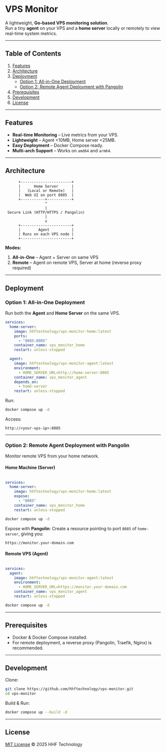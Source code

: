 # VPS Monitor

A lightweight, **Go-based VPS monitoring solution**.  
Run a tiny **agent** on your VPS and a **home server** locally or remotely to view real-time system metrics.

---

##  Table of Contents
1. [Features](#features)
2. [Architecture](#architecture)
3. [Deployment](#deployment)
   - [Option 1: All-in-One Deployment](#option-1-all-in-one-deployment)
   - [Option 2: Remote Agent Deployment with Pangolin](#option-2-remote-agent-deployment-with-pangolin)
4. [Prerequisites](#prerequisites)
5. [Development](#development)
6. [License](#license)

---

##  Features
- **Real-time Monitoring** – Live metrics from your VPS.
- **Lightweight** – Agent <10MB, Home server <25MB.
- **Easy Deployment** – Docker Compose ready.
- **Multi-arch Support** – Works on `amd64` and `arm64`.

---

##  Architecture


```
      +-----------------------+
      |      Home Server      |
      |   (Local or Remote)   |
      |  Web UI on port 8085  |
      +-----------+-----------+
                  ^
                  |
 Secure Link (HTTP/HTTPS / Pangolin)
                  |
                  v
      +-----------------------+
      |        Agent          |
      | Runs on each VPS node |
      +-----------------------+
```


**Modes:**
1. **All-in-One** – Agent + Server on same VPS  
2. **Remote** – Agent on remote VPS, Server at home (reverse proxy required)  

---

##  Deployment

### **Option 1: All-in-One Deployment**
Run both the **Agent** and **Home Server** on the same VPS.

```yaml
services:
  home-server:
    image: hhftechnology/vps-monitor-home:latest
    ports:
      - "8085:8085"
    container_name: vps_monitor_home
    restart: unless-stopped

  agent:
    image: hhftechnology/vps-monitor-agent:latest
    environment:
      - HOME_SERVER_URL=http://home-server:8085
    container_name: vps_monitor_agent
    depends_on:
      - home-server
    restart: unless-stopped
````

Run:

```bash
docker compose up -d
```

Access:

```
http://<your-vps-ip>:8085
```

---

### **Option 2: Remote Agent Deployment with Pangolin**

Monitor remote VPS from your home network.

#### **Home Machine (Server)**

```yaml

services:
  home-server:
    image: hhftechnology/vps-monitor-home:latest
    expose:
      - "8085"
    container_name: vps_monitor_home
    restart: unless-stopped
```

```bash
docker compose up -d
```

Expose with **Pangolin**:
Create a resource pointing to port `8085` of `home-server`, giving you:

```
https://monitor.your-domain.com
```

#### **Remote VPS (Agent)**

```yaml

services:
  agent:
    image: hhftechnology/vps-monitor-agent:latest
    environment:
      - HOME_SERVER_URL=https://monitor.your-domain.com
    container_name: vps_monitor_agent
    restart: unless-stopped
```

```bash
docker compose up -d
```

---

##  Prerequisites

* Docker & Docker Compose installed.
* For remote deployment, a reverse proxy (Pangolin, Traefik, Nginx) is recommended.

---

##  Development

Clone:

```bash
git clone https://github.com/hhftechnology/vps-monitor.git
cd vps-monitor
```

Build & Run:

```bash
docker compose up --build -d
```

---

## License

[MIT License](LICENSE) © 2025 HHF Technology



